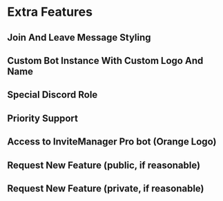 # Extra Features

## Join And Leave Message Styling

## Custom Bot Instance With Custom Logo And Name

## Special Discord Role

## Priority Support 

## Access to InviteManager Pro bot \(Orange Logo\)

## Request New Feature \(public, if reasonable\)

## Request New Feature \(private, if reasonable\)



